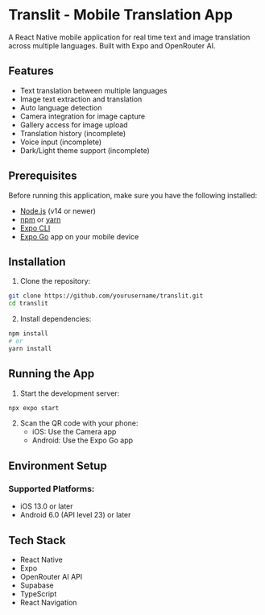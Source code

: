 # Translit - Mobile Translation App

A React Native mobile application for real time text and image translation across multiple languages. Built with Expo and OpenRouter AI.

## Features

- Text translation between multiple languages
- Image text extraction and translation
- Auto language detection
- Camera integration for image capture
- Gallery access for image upload
- Translation history (incomplete)
- Voice input (incomplete)
- Dark/Light theme support (incomplete)

## Prerequisites

Before running this application, make sure you have the following installed:
- [Node.js](https://nodejs.org/) (v14 or newer)
- [npm](https://www.npmjs.com/) or [yarn](https://yarnpkg.com/)
- [Expo CLI](https://docs.expo.dev/get-started/installation/)
- [Expo Go](https://expo.dev/client) app on your mobile device

## Installation

1. Clone the repository:
```bash
git clone https://github.com/yourusername/translit.git
cd translit
```

2. Install dependencies:
```bash
npm install
# or
yarn install
```

## Running the App

1. Start the development server:
```bash
npx expo start
```

2. Scan the QR code with your phone:
   - iOS: Use the Camera app
   - Android: Use the Expo Go app

## Environment Setup

### Supported Platforms:
- iOS 13.0 or later
- Android 6.0 (API level 23) or later

## Tech Stack

- React Native
- Expo
- OpenRouter AI API
- Supabase
- TypeScript
- React Navigation
